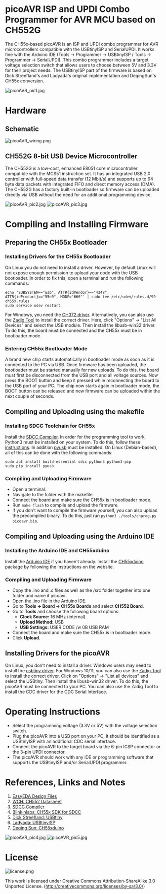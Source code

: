 # picoAVR ISP and UPDI Combo Programmer for AVR MCU based on CH552G
The CH55x-based picoAVR is an ISP and UPDI combo programmer for AVR microcontrollers compatible with the USBtinyISP and SerialUPDI. It works fine with the Arduino IDE (Tools -> Programmer -> USBtinyISP / Tools -> Programmer -> SerialUPDI). This combo programmer includes a target voltage selection switch that allows users to choose between 5V and 3.3V for their project needs. The USBtinyISP part of the firmware is based on Dick Streefland's and Ladyada's original implementation and DeqingSun's CH55x conversion.

![picoAVR_pic1.jpg](https://raw.githubusercontent.com/wagiminator/AVR-Programmer/master/picoAVR_Programmer/documentation/picoAVR_pic1.jpg)

# Hardware
## Schematic
![picoAVR_wiring.png](https://raw.githubusercontent.com/wagiminator/AVR-Programmer/master/picoAVR_Programmer/documentation/picoAVR_wiring.png)

## CH552G 8-bit USB Device Microcontroller
The CH552G is a low-cost, enhanced E8051 core microcontroller compatible with the MCS51 instruction set. It has an integrated USB 2.0 controller with full-speed data transfer (12 Mbit/s) and supports up to 64 byte data packets with integrated FIFO and direct memory access (DMA). The CH552G has a factory built-in bootloader so firmware can be uploaded directly via USB without the need for an additional programming device.

![picoAVR_pic2.jpg](https://raw.githubusercontent.com/wagiminator/AVR-Programmer/master/picoAVR_Programmer/documentation/picoAVR_pic2.jpg)
![picoAVR_pic3.jpg](https://raw.githubusercontent.com/wagiminator/AVR-Programmer/master/picoAVR_Programmer/documentation/picoAVR_pic3.jpg)

# Compiling and Installing Firmware
## Preparing the CH55x Bootloader
### Installing Drivers for the CH55x Bootloader
On Linux you do not need to install a driver. However, by default Linux will not expose enough permission to upload your code with the USB bootloader. In order to fix this, open a terminal and run the following commands:

```
echo 'SUBSYSTEM=="usb", ATTR{idVendor}=="4348", ATTR{idProduct}=="55e0", MODE="666"' | sudo tee /etc/udev/rules.d/99-ch55x.rules
sudo service udev restart
```

For Windows, you need the [CH372 driver](http://www.wch-ic.com/downloads/CH372DRV_EXE.html). Alternatively, you can also use the [Zadig Tool](https://zadig.akeo.ie/) to install the correct driver. Here, click "Options" -> "List All Devices" and select the USB module. Then install the libusb-win32 driver. To do this, the board must be connected and the CH55x must be in bootloader mode.

### Entering CH55x Bootloader Mode
A brand new chip starts automatically in bootloader mode as soon as it is connected to the PC via USB. Once firmware has been uploaded, the bootloader must be started manually for new uploads. To do this, the board must first be disconnected from the USB port and all voltage sources. Now press the BOOT button and keep it pressed while reconnecting the board to the USB port of your PC. The chip now starts again in bootloader mode, the BOOT button can be released and new firmware can be uploaded within the next couple of seconds.

## Compiling and Uploading using the makefile
### Installing SDCC Toolchain for CH55x
Install the [SDCC Compiler](https://sdcc.sourceforge.net/). In order for the programming tool to work, Python3 must be installed on your system. To do this, follow these [instructions](https://www.pythontutorial.net/getting-started/install-python/). In addition [pyusb](https://github.com/pyusb/pyusb) must be installed. On Linux (Debian-based), all of this can be done with the following commands:

```
sudo apt install build-essential sdcc python3 python3-pip
sudo pip install pyusb
```

### Compiling and Uploading Firmware
- Open a terminal.
- Navigate to the folder with the makefile. 
- Connect the board and make sure the CH55x is in bootloader mode. 
- Run ```make flash``` to compile and upload the firmware. 
- If you don't want to compile the firmware yourself, you can also upload the precompiled binary. To do this, just run ```python3 ./tools/chprog.py picoavr.bin```.

## Compiling and Uploading using the Arduino IDE
### Installing the Arduino IDE and CH55xduino
Install the [Arduino IDE](https://www.arduino.cc/en/software) if you haven't already. Install the [CH55xduino](https://github.com/DeqingSun/ch55xduino) package by following the instructions on the website.

### Compiling and Uploading Firmware
- Copy the .ino and .c files as well as the /src folder together into one folder and name it picoavr. 
- Open the .ino file in the Arduino IDE.
- Go to **Tools -> Board -> CH55x Boards** and select **CH552 Board**.
- Go to **Tools** and choose the following board options:
  - **Clock Source:**   16 MHz (internal)
  - **Upload Method:**  USB
  - **USB Settings:**   USER CODE /w 0B USB RAM
- Connect the board and make sure the CH55x is in bootloader mode. 
- Click **Upload**.

## Installing Drivers for the picoAVR
On Linux, you don't need to install a driver. Windows users may need to install the [usbtiny driver](https://learn.adafruit.com/usbtinyisp). For Windows 10/11, you can also use the [Zadig Tool](https://zadig.akeo.ie/) to install the correct driver. Click on "Options" -> "List all devices" and select the USBtiny. Then install the libusb-win32 driver. To do this, the picoAVR must be connected to your PC. You can also use the Zadig Tool to install the CDC driver for the CDC Serial Interface.

# Operating Instructions
- Select the programming voltage (3.3V or 5V) with the voltage selection switch.
- Plug the picoAVR into a USB port on your PC, it should be identified as a USBtinyISP with an additional CDC serial interface.
- Connect the picoAVR to the target board via the 6-pin ICSP connector or the 3-pin UPDI connector.  
- The picoAVR should work with any IDE or programming software that supports the USBtinyISP and/or SerialUPDI programmer.

# References, Links and Notes
1. [EasyEDA Design Files](https://oshwlab.com/wagiminator)
2. [WCH: CH552 Datasheet](http://www.wch-ic.com/downloads/CH552DS1_PDF.html)
3. [SDCC Compiler](https://sdcc.sourceforge.net/)
4. [Blinkinlabs: CH55x SDK for SDCC](https://github.com/Blinkinlabs/ch554_sdcc)
5. [Dick Streefland: USBtiny](https://dicks.home.xs4all.nl/avr/usbtiny/)
6. [Ladyada: USBtinyISP](https://learn.adafruit.com/usbtinyisp)
7. [Deqing Sun: CH55xduino](https://github.com/DeqingSun/ch55xduino)

![picoAVR_pic4.jpg](https://raw.githubusercontent.com/wagiminator/AVR-Programmer/master/picoAVR_Programmer/documentation/picoAVR_pic4.jpg)
![picoAVR_pic5.jpg](https://raw.githubusercontent.com/wagiminator/AVR-Programmer/master/picoAVR_Programmer/documentation/picoAVR_pic5.jpg)

# License
![license.png](https://i.creativecommons.org/l/by-sa/3.0/88x31.png)

This work is licensed under Creative Commons Attribution-ShareAlike 3.0 Unported License. 
(http://creativecommons.org/licenses/by-sa/3.0/)
